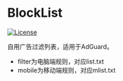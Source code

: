 # BlockList
[![License](https://img.shields.io/github/license/kimi360/BlockList)](https://github.com/kimi360/BlockList/blob/main/LICENSE)

自用广告过滤列表，适用于AdGuard。
- filter为电脑端规则，对应list.txt
- mobile为移动端规则，对应mlist.txt
